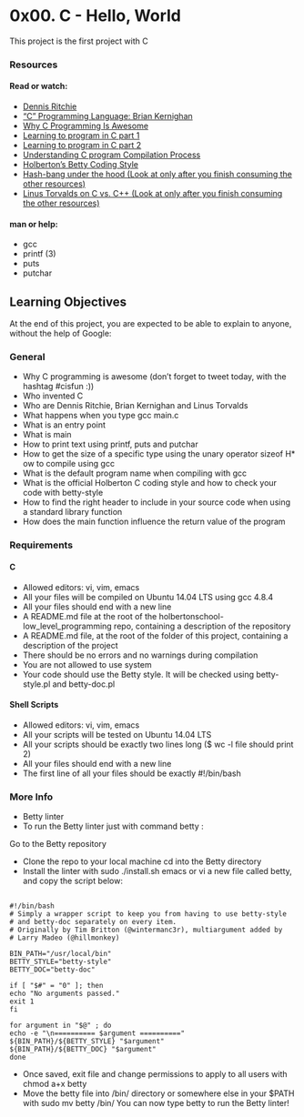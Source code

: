 # 0x00. C - Hello, World

This project is the first project with C

### Resources
#### Read or watch:

* [Dennis Ritchie](https://en.wikipedia.org/wiki/Dennis_Ritchie)
* [“C” Programming Language: Brian Kernighan](https://www.youtube.com/watch?v=de2Hsvxaf8M)
* [Why C Programming Is Awesome](https://www.youtube.com/watch?v=smGalmxPVYc)
* [Learning to program in C part 1](https://www.youtube.com/watch?v=rk2fK2IIiiQ)
* [Learning to program in C part 2](https://www.youtube.com/watch?v=FwpP_MsZWnU)
* [Understanding C program Compilation Process](https://www.youtube.com/watch?v=VDslRumKvRA)
* [Holberton’s Betty Coding Style](https://github.com/holbertonschool/Betty/wiki)
* [Hash-bang under the hood (Look at only after you finish consuming the other resources)](https://twitter.com/unix_byte/status/1024147947393495040?s=21)
* [Linus Torvalds on C vs. C++ (Look at only after you finish consuming the other resources)](http://harmful.cat-v.org/software/c++/linus)
#### man or help:

* gcc
* printf (3)
* puts
* putchar

## Learning Objectives
At the end of this project, you are expected to be able to explain to anyone, without the help of Google:

### General
* Why C programming is awesome (don’t forget to tweet today, with the hashtag #cisfun :))
* Who invented C
* Who are Dennis Ritchie, Brian Kernighan and Linus Torvalds
* What happens when you type gcc main.c
* What is an entry point
* What is main
* How to print text using printf, puts and putchar
* How to get the size of a specific type using the unary operator sizeof
H* ow to compile using gcc
* What is the default program name when compiling with gcc
* What is the official Holberton C coding style and how to check your code with betty-style
* How to find the right header to include in your source code when using a standard library function
* How does the main function influence the return value of the program
### Requirements
#### C
* Allowed editors: vi, vim, emacs
* All your files will be compiled on Ubuntu 14.04 LTS using gcc 4.8.4
* All your files should end with a new line
* A README.md file at the root of the holbertonschool-low_level_programming repo, containing a description of the repository
* A README.md file, at the root of the folder of this project, containing a description of the project
* There should be no errors and no warnings during compilation
* You are not allowed to use system
* Your code should use the Betty style. It will be checked using betty-style.pl and betty-doc.pl
#### Shell Scripts
* Allowed editors: vi, vim, emacs
* All your scripts will be tested on Ubuntu 14.04 LTS
* All your scripts should be exactly two lines long ($ wc -l file should print 2)
* All your files should end with a new line
* The first line of all your files should be exactly #!/bin/bash
### More Info
* Betty linter
* To run the Betty linter just with command betty <filename>:

Go to the Betty repository
* Clone the repo to your local machine
cd into the Betty directory
* Install the linter with sudo ./install.sh
emacs or vi a new file called betty, and copy the script below:
##
	#!/bin/bash
	# Simply a wrapper script to keep you from having to use betty-style
	# and betty-doc separately on every item.
	# Originally by Tim Britton (@wintermanc3r), multiargument added by
	# Larry Madeo (@hillmonkey)

	BIN_PATH="/usr/local/bin"
	BETTY_STYLE="betty-style"
	BETTY_DOC="betty-doc"

	if [ "$#" = "0" ]; then
	echo "No arguments passed."
	exit 1
	fi

	for argument in "$@" ; do
	echo -e "\n========== $argument =========="
	${BIN_PATH}/${BETTY_STYLE} "$argument"
	${BIN_PATH}/${BETTY_DOC} "$argument"
	done
* Once saved, exit file and change permissions to apply to all users with chmod a+x betty
* Move the betty file into /bin/ directory or somewhere else in your $PATH with sudo mv betty /bin/
You can now type betty <filename> to run the Betty linter!
